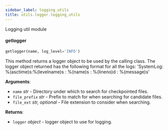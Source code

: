 ```yaml
---
sidebar_label: logging_utils
title: utils.logger.logging_utils
---
```


Logging util module

#### getlogger

```python
getlogger(name, log_level='INFO')
```

This method returns a logger object to be used by the calling class.
The logger object returned has the following format for all the logs:
&#x27;SystemLog: %(asctime)s:%(levelname)s : %(name)s : %(lineno)d : %(message)s&#x27;

**Arguments**:

- `name` _str_ - Directory under which to search for checkpointed files.
- `file_prefix` _str_ - Prefix to match for when searching for candidate files.
- `file_ext` _str, optional_ - File extension to consider when searching.
  

**Returns**:

- `logger` _object_ - logger object to use for logging.


